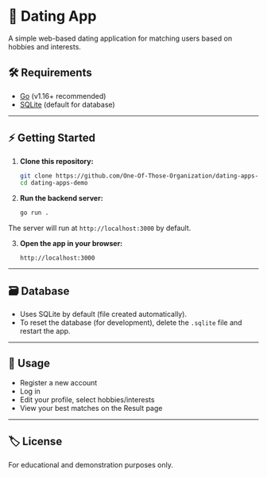 # 💖 Dating App

A simple web-based dating application for matching users based on hobbies and interests.

## 🛠️ Requirements

- [Go](https://golang.org/) (v1.16+ recommended)
- [SQLite](https://www.sqlite.org/) (default for database)

---

## ⚡ Getting Started

1. **Clone this repository:**

   ```sh
   git clone https://github.com/One-Of-Those-Organization/dating-apps-demo.git
   cd dating-apps-demo
   ```

2. **Run the backend server:**

   ```sh
   go run .
   ```

The server will run at `http://localhost:3000` by default.

3. **Open the app in your browser:**
   ```
   http://localhost:3000
   ```

---

## 🗃️ Database

- Uses SQLite by default (file created automatically).
- To reset the database (for development), delete the `.sqlite` file and restart the app.

---

## 🙋 Usage

- Register a new account
- Log in
- Edit your profile, select hobbies/interests
- View your best matches on the Result page

---

## 🏷️ License

For educational and demonstration purposes only.
